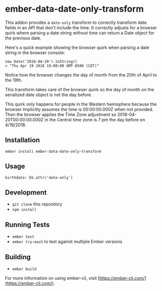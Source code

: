# ember-data-date-only-transform

This addon provides a `date-only` transform to correctly transform date fields in an API that don't include the time. It correctly adjusts for a browser quirk where parsing a date string without time can return a Date object for the previous date.

Here's a quick example showing the browser quirk when parsing a date string in the browser console:
```
new Date('2018-04-20').toString()
> "Thu Apr 19 2018 19:00:00 GMT-0500 (CDT)"
```
Notice how the browser changes the day of month from the 20th of April to the 19th.

This transform takes care of the browser quirk so the day of month on the serialized date object is not the day before.

This quirk only happens for people in the Western hemisphere because the browser implicitly assumes the time is 00:00:00.000Z when not provided. Then the browser applies the Time Zone adjustment so 2018-04-20T00:00:00.000Z in the Central time zone is 7 pm the day before on 4/19/2018.

## Installation

```
ember install ember-data-date-only-transform
```

## Usage

```
birthdate: DS.attr('date-only')
```

## Development

* `git clone` this repository
* `npm install`

## Running Tests

* `ember test`
* `ember try:each` to test against multiple Ember versions

## Building

* `ember build`

For more information on using ember-cli, visit [https://ember-cli.com/](https://ember-cli.com/).
